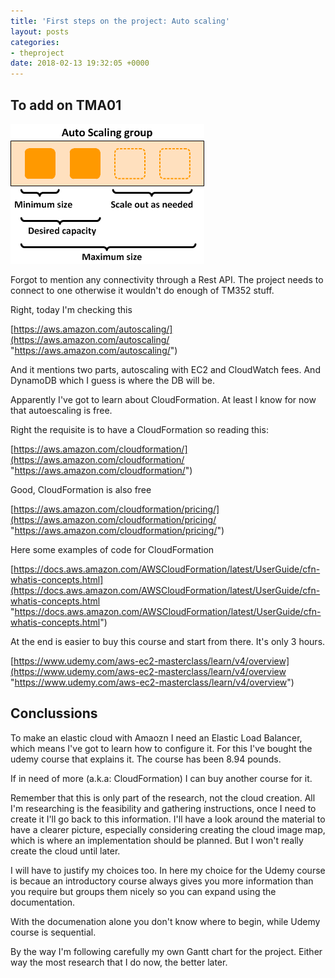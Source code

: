 ```yaml
---
title: 'First steps on the project: Auto scaling'
layout: posts
categories:
- theproject
date: 2018-02-13 19:32:05 +0000
---
```

## To add on TMA01

![](/uploads/2018/02/13/as-basic-diagram.png)

Forgot to mention any connectivity through a Rest API. The project needs to connect to one otherwise it wouldn't do enough of TM352 stuff.

Right, today I'm checking this

[https://aws.amazon.com/autoscaling/](https://aws.amazon.com/autoscaling/ "https://aws.amazon.com/autoscaling/")

And it mentions two parts, autoscaling with EC2 and CloudWatch fees. And DynamoDB which I guess is where the DB will be. 

Apparently I've got to learn about CloudFormation. At least I know for now that autoescaling is free. 

Right the requisite is to have a CloudFormation so reading this:

[https://aws.amazon.com/cloudformation/](https://aws.amazon.com/cloudformation/ "https://aws.amazon.com/cloudformation/")

Good, CloudFormation is also free

[https://aws.amazon.com/cloudformation/pricing/](https://aws.amazon.com/cloudformation/pricing/ "https://aws.amazon.com/cloudformation/pricing/")

Here some examples of code for CloudFormation

[https://docs.aws.amazon.com/AWSCloudFormation/latest/UserGuide/cfn-whatis-concepts.html](https://docs.aws.amazon.com/AWSCloudFormation/latest/UserGuide/cfn-whatis-concepts.html "https://docs.aws.amazon.com/AWSCloudFormation/latest/UserGuide/cfn-whatis-concepts.html")

At the end is easier to buy this course and start from there. It's only 3 hours. 

[https://www.udemy.com/aws-ec2-masterclass/learn/v4/overview](https://www.udemy.com/aws-ec2-masterclass/learn/v4/overview "https://www.udemy.com/aws-ec2-masterclass/learn/v4/overview")

## Conclussions

To make an elastic cloud with Amaozn I need an Elastic Load Balancer, which means I've got to learn how to configure it. For this I've bought the udemy course that explains it. The course has been 8.94 pounds. 

If in need of more (a.k.a: CloudFormation) I can buy another course for it. 

Remember that this is only part of the research, not the cloud creation. All I'm researching is the feasibility and gathering instructions, once I need to create it I'll go back to this information. I'll have a look around the material to have a clearer picture, especially considering creating the cloud image map, which is where an implementation should be planned. But I won't really create the cloud until later. 

I will have to justify my choices too. In here my choice for the Udemy course is becaue an introductory course always gives you more information than you require but groups them nicely so you can expand using the documentation. 

With the documenation alone you don't know where to begin, while Udemy course is sequential. 

By the way I'm following carefully my own Gantt chart for the project. Either way the most research that I do now, the better later. 